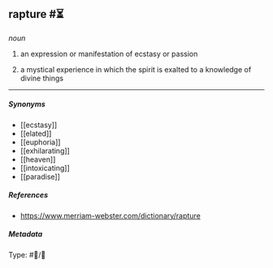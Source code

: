 ## rapture #⏳ 

_noun_

1. an expression or manifestation of ecstasy or passion

2. a mystical experience in which the spirit is exalted to a knowledge of divine things

___

##### Synonyms

-   [[ecstasy]]
-   [[elated]]
-   [[euphoria]]
-   [[exhilarating]]
-   [[heaven]]
-   [[intoxicating]] 
-   [[paradise]]

##### References 

- https://www.merriam-webster.com/dictionary/rapture

##### Metadata

Type: #💬/💬 